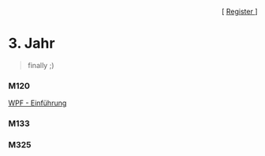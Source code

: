 <p align="right"> [ <a href="../register.md"> Register </a> ] </p>

# 3. Jahr 

> finally ;) 

### M120
[WPF - Einführung](/3.jahr/M120/github/README.md)
### M133
### M325
